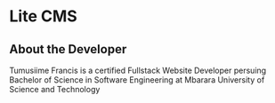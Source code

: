 # Lite CMS
## About the Developer
Tumusiime Francis is a certified Fullstack Website Developer persuing Bachelor of Science in Software Engineering at Mbarara University of Science and Technology

